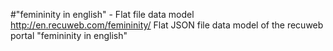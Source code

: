 #"femininity in english" - Flat file data model
http://en.recuweb.com/femininity/
Flat JSON file data model of the recuweb portal "femininity in english"
